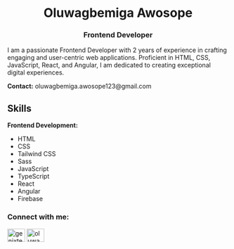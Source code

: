 <h1 align="center">Oluwagbemiga Awosope</h1>
<h3 align="center">Frontend Developer</h3>

<p>I am a passionate Frontend Developer with 2 years of experience in crafting engaging and user-centric web applications. Proficient in HTML, CSS, JavaScript, React, and Angular, I am dedicated to creating exceptional digital experiences.</p>

<p><b>Contact:</b> oluwagbemiga.awosope123@gmail.com</p>

## Skills

**Frontend Development:**

* HTML
* CSS
* Tailwind CSS
* Sass
* JavaScript
* TypeScript
* React
* Angular
* Firebase

<!--
## Projects

### [Project 1]
* Brief description
* Technologies used
* Link to live demo or repository

### [Project 2]
* Brief description
* Technologies used
* Link to live demo or repository
-->

### Connect with me:

<p align="left">
  <a href="https://twitter.com/genixtech1" target="_blank"><img align="center" src="https://raw.githubusercontent.com/rahuldkjain/github-profile-readme-generator/master/src/images/icons/Social/twitter.svg" alt="genixtech1" height="30" width="40" /></a>
  <a href="https://www.linkedin.com/in/oluwagbemiga-awosope-58173a242/" target="_blank"><img align="center" src="https://raw.githubusercontent.com/rahuldkjain/github-profile-readme-generator/master/src/images/icons/Social/linked-in-alt.svg" alt="oluwagbemiga awosope" height="30" width="40" /></a>
</p>
